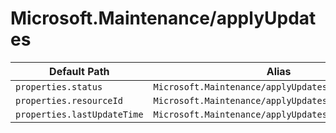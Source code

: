 # Microsoft.Maintenance/applyUpdates

| Default Path | Alias |
|---|---|
| `properties.status` | `Microsoft.Maintenance/applyUpdates/status` |
| `properties.resourceId` | `Microsoft.Maintenance/applyUpdates/resourceId` |
| `properties.lastUpdateTime` | `Microsoft.Maintenance/applyUpdates/lastUpdateTime` |

